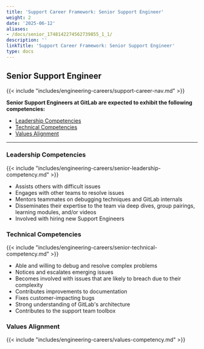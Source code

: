 ```yaml
---
title: 'Support Career Framework: Senior Support Engineer'
weight: 2
date: '2025-06-12'
aliases:
- /docs/senior_1748142274562739855_1_1/
description: ''
linkTitle: 'Support Career Framework: Senior Support Engineer'
type: docs
---
```


## Senior Support Engineer

 {{< include "includes/engineering-careers/support-career-nav.md" >}}

**Senior Support Engineers at GitLab are expected to exhibit the following competencies:**

- [Leadership Competencies](#leadership-competencies)
- [Technical Competencies](#technical-competencies)
- [Values Alignment](#values-alignment)

---

### Leadership Competencies

{{< include "includes/engineering-careers/senior-leadership-competency.md" >}}

- Assists others with difficult issues
- Engages with other teams to resolve issues
- Mentors teammates on debugging techniques and GitLab internals
- Disseminates their expertise to the team via deep dives, group pairings, learning modules, and/or videos
- Involved with hiring new Support Engineers

### Technical Competencies

{{< include "includes/engineering-careers/senior-technical-competency.md" >}}

- Able and willing to debug and resolve complex problems
- Notices and escalates emerging issues
- Becomes involved with issues that are likely to breach
  due to their complexity
- Contributes improvements to documentation
- Fixes customer-impacting bugs
- Strong understanding of GitLab's architecture
- Contributes to the support team toolbox

### Values Alignment

{{< include "includes/engineering-careers/values-competency.md" >}}
